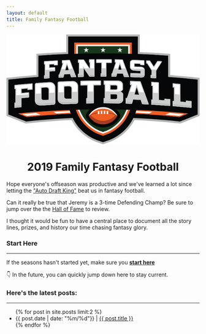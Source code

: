 ```yaml
---
layout: default
title: Family Fantasy Football
---
```

<img class="center" src="/assets/fantasy_football.png" alt="Fantasy Football">
<h1 align="center" >2019 Family Fantasy Football</h1>
Hope everyone's offseason was productive and we've learned a lot since letting the <a href="http://fantasy.espn.com/football/team?leagueId=215530&seasonId=2019&teamId=12" target="_blank">"Auto Draft King"</a> beat us in fantasy football.

Can it really be true that Jeremy is a 3-time Defending Champ? Be sure to jump over the the [Hall of Fame](https://sportsfamily.club/gallery) to review.

I thought it would be fun to have a central place to document all the story lines, prizes, and history our time chasing fantasy glory.
### Start Here
----
If the seasons hasn't started yet, make sure you <a href="http://sportsfamily.club/2019/08/20/welcome-back.html"><strong>start here</strong></a>

👇 In the future, you can quickly jump down here to stay current.

### Here's the latest posts:
----
<ul>
  {% for post in site.posts limit:2 %}
    <li>
      {{ post.date | date: "%m/%d"}} | <a href="{{ post.url }}">{{ post.title }}</a>
    </li>
  {% endfor %}
</ul>